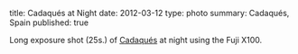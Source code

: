 title: Cadaqués at Night
date: 2012-03-12
type: photo
summary: Cadaqués, Spain
published: true

Long exposure shot (25s.) of [Cadaqués](http://g.co/maps/fwrh2) at night using the Fuji X100.